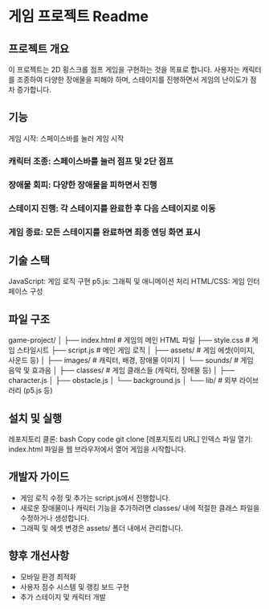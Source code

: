 # 게임 프로젝트 Readme

## 프로젝트 개요

이 프로젝트는 2D 횡스크롤 점프 게임을 구현하는 것을 목표로 합니다. 사용자는 캐릭터를 조종하여 다양한 장애물을 피해야 하며, 스테이지를 진행하면서 게임의 난이도가 점차 증가합니다.

## 기능

게임 시작: 스페이스바를 눌러 게임 시작

### 캐릭터 조종: 스페이스바를 눌러 점프 및 2단 점프

### 장애물 회피: 다양한 장애물을 피하면서 진행

### 스테이지 진행: 각 스테이지를 완료한 후 다음 스테이지로 이동

### 게임 종료: 모든 스테이지를 완료하면 최종 엔딩 화면 표시

## 기술 스택

JavaScript: 게임 로직 구현
p5.js: 그래픽 및 애니메이션 처리
HTML/CSS: 게임 인터페이스 구성

## 파일 구조

game-project/
│
├── index.html # 게임의 메인 HTML 파일
├── style.css # 게임 스타일시트
├── script.js # 메인 게임 로직
│
├── assets/ # 게임 에셋(이미지, 사운드 등)
│ ├── images/ # 캐릭터, 배경, 장애물 이미지
│ └── sounds/ # 게임 음악 및 효과음
│
├── classes/ # 게임 클래스들 (캐릭터, 장애물 등)
│ ├── character.js
│ ├── obstacle.js
│ └── background.js
│
└── lib/ # 외부 라이브러리 (p5.js 등)

## 설치 및 실행

레포지토리 클론:
bash
Copy code
git clone [레포지토리 URL]
인덱스 파일 열기:
index.html 파일을 웹 브라우저에서 열어 게임을 시작합니다.

## 개발자 가이드

- 게임 로직 수정 및 추가는 script.js에서 진행합니다.
- 새로운 장애물이나 캐릭터 기능을 추가하려면 classes/ 내에 적절한 클래스 파일을 수정하거나 생성합니다.
- 그래픽 및 에셋 변경은 assets/ 폴더 내에서 관리합니다.

## 향후 개선사항

- 모바일 환경 최적화
- 사용자 점수 시스템 및 랭킹 보드 구현
- 추가 스테이지 및 캐릭터 개발
